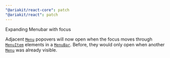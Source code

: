 ```yaml
---
"@ariakit/react-core": patch
"@ariakit/react": patch
---
```


Expanding Menubar with focus

Adjacent [`Menu`](https://ariakit.org/reference/menu) popovers will now open when the focus moves through [`MenuItem`](https://ariakit.org/reference/menu-item) elements in a [`MenuBar`](https://ariakit.org/reference/menu-bar). Before, they would only open when another [`Menu`](https://ariakit.org/reference/menu) was already visible.
